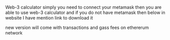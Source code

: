 Web-3 calculator 
simply you need to connect your metamask 
then you are able to use web-3 calculator 
and if you do not have metamask then below in website I have mention link to download it 

new version will come with transactions and gass fees on ethererum network 
